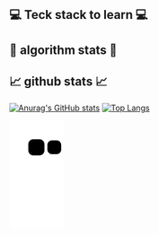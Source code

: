 ## 💻 Teck stack to learn 💻


## 👀 algorithm stats 👀

## 📈 github stats 📈

[![Anurag's GitHub stats](https://github-readme-stats.vercel.app/api?username=gudals-kim)](https://github.com/anuraghazra/github-readme-stats)
[![Top Langs](https://github-readme-stats.vercel.app/api/top-langs/?username=gudals-kim&layout=compact)](https://github.com/anuraghazra/github-readme-stats)

![snake gif](https://github.com/gudals-kim/gudals-kim/blob/output/github-contribution-grid-snake.svg)
